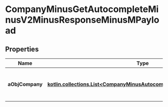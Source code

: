 
# CompanyMinusGetAutocompleteMinusV2MinusResponseMinusMPayload

## Properties
Name | Type | Description | Notes
------------ | ------------- | ------------- | -------------
**aObjCompany** | [**kotlin.collections.List&lt;CompanyMinusAutocompleteElementMinusResponse&gt;**](CompanyMinusAutocompleteElementMinusResponse.md) | An array of Company autocomplete element response. |  [optional]



